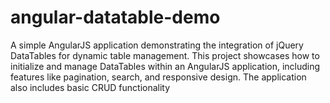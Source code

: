 # angular-datatable-demo
A simple AngularJS application demonstrating the integration of jQuery DataTables for dynamic table management. This project showcases how to initialize and manage DataTables within an AngularJS application, including features like pagination, search, and responsive design. The application also includes basic CRUD functionality 
